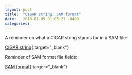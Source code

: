 ```yaml
---
layout: post
title:  "CIGAR string, SAM format"
date:   2018-01-09 01:05:27 -0400
categories: 
---
```

A reminder on what a CIGAR string stands for in a SAM file:

[CIGAR string](https://genome.sph.umich.edu/wiki/SAM#What_is_a_CIGAR.3F){:target="_blank"}

Reminder of SAM format file fields:

[SAM format](https://samtools.github.io/hts-specs/SAMv1.pdf#subsection.1.4){:targer="_blank"}